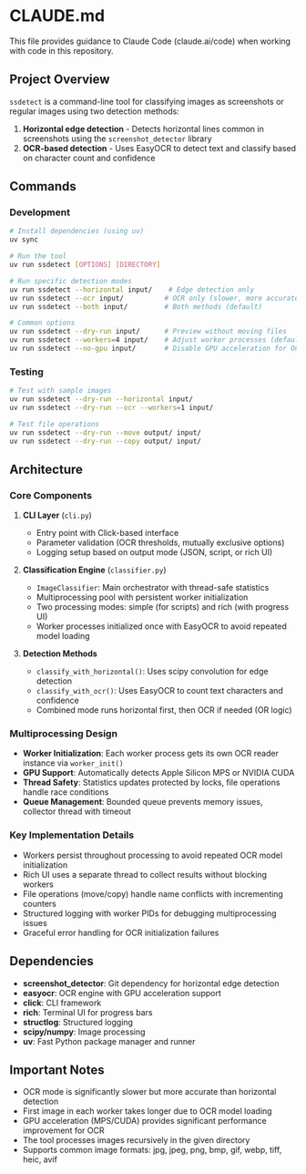 # CLAUDE.md

This file provides guidance to Claude Code (claude.ai/code) when working with code in this repository.

## Project Overview

`ssdetect` is a command-line tool for classifying images as screenshots or regular images using two detection methods:
1. **Horizontal edge detection** - Detects horizontal lines common in screenshots using the `screenshot_detector` library
2. **OCR-based detection** - Uses EasyOCR to detect text and classify based on character count and confidence

## Commands

### Development
```bash
# Install dependencies (using uv)
uv sync

# Run the tool
uv run ssdetect [OPTIONS] [DIRECTORY]

# Run specific detection modes
uv run ssdetect --horizontal input/    # Edge detection only
uv run ssdetect --ocr input/          # OCR only (slower, more accurate)
uv run ssdetect --both input/         # Both methods (default)

# Common options
uv run ssdetect --dry-run input/      # Preview without moving files
uv run ssdetect --workers=4 input/    # Adjust worker processes (default: 8)
uv run ssdetect --no-gpu input/       # Disable GPU acceleration for OCR
```

### Testing
```bash
# Test with sample images
uv run ssdetect --dry-run --horizontal input/
uv run ssdetect --dry-run --ocr --workers=1 input/

# Test file operations
uv run ssdetect --dry-run --move output/ input/
uv run ssdetect --dry-run --copy output/ input/
```

## Architecture

### Core Components

1. **CLI Layer** (`cli.py`)
   - Entry point with Click-based interface
   - Parameter validation (OCR thresholds, mutually exclusive options)
   - Logging setup based on output mode (JSON, script, or rich UI)

2. **Classification Engine** (`classifier.py`)
   - `ImageClassifier`: Main orchestrator with thread-safe statistics
   - Multiprocessing pool with persistent worker initialization
   - Two processing modes: simple (for scripts) and rich (with progress UI)
   - Worker processes initialized once with EasyOCR to avoid repeated model loading

3. **Detection Methods**
   - `classify_with_horizontal()`: Uses scipy convolution for edge detection
   - `classify_with_ocr()`: Uses EasyOCR to count text characters and confidence
   - Combined mode runs horizontal first, then OCR if needed (OR logic)

### Multiprocessing Design

- **Worker Initialization**: Each worker process gets its own OCR reader instance via `worker_init()`
- **GPU Support**: Automatically detects Apple Silicon MPS or NVIDIA CUDA
- **Thread Safety**: Statistics updates protected by locks, file operations handle race conditions
- **Queue Management**: Bounded queue prevents memory issues, collector thread with timeout

### Key Implementation Details

- Workers persist throughout processing to avoid repeated OCR model initialization
- Rich UI uses a separate thread to collect results without blocking workers
- File operations (move/copy) handle name conflicts with incrementing counters
- Structured logging with worker PIDs for debugging multiprocessing issues
- Graceful error handling for OCR initialization failures

## Dependencies

- **screenshot_detector**: Git dependency for horizontal edge detection
- **easyocr**: OCR engine with GPU acceleration support
- **click**: CLI framework
- **rich**: Terminal UI for progress bars
- **structlog**: Structured logging
- **scipy/numpy**: Image processing
- **uv**: Fast Python package manager and runner

## Important Notes

- OCR mode is significantly slower but more accurate than horizontal detection
- First image in each worker takes longer due to OCR model loading
- GPU acceleration (MPS/CUDA) provides significant performance improvement for OCR
- The tool processes images recursively in the given directory
- Supports common image formats: jpg, jpeg, png, bmp, gif, webp, tiff, heic, avif